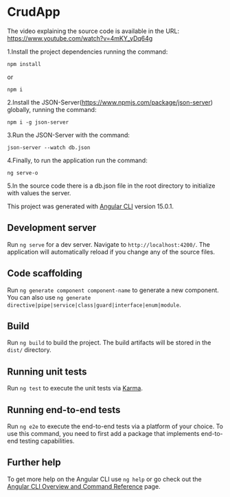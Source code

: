 # CrudApp

The video explaining the source code is available in the URL: https://www.youtube.com/watch?v=4mKY_yDq64g

1.Install the project dependencies running the command:
```
npm install
```
or 
```
npm i
```

2.Install the JSON-Server(https://www.npmjs.com/package/json-server) globally, running the command:
```
npm i -g json-server
```

3.Run the JSON-Server with the command:
```
json-server --watch db.json
```

4.Finally, to run the application run the command:
```
ng serve-o
```

5.In the source code there is a db.json file in the root directory to initialize with values the server.

This project was generated with [Angular CLI](https://github.com/angular/angular-cli) version 15.0.1.

## Development server

Run `ng serve` for a dev server. Navigate to `http://localhost:4200/`. The application will automatically reload if you change any of the source files.

## Code scaffolding

Run `ng generate component component-name` to generate a new component. You can also use `ng generate directive|pipe|service|class|guard|interface|enum|module`.

## Build

Run `ng build` to build the project. The build artifacts will be stored in the `dist/` directory.

## Running unit tests

Run `ng test` to execute the unit tests via [Karma](https://karma-runner.github.io).

## Running end-to-end tests

Run `ng e2e` to execute the end-to-end tests via a platform of your choice. To use this command, you need to first add a package that implements end-to-end testing capabilities.

## Further help

To get more help on the Angular CLI use `ng help` or go check out the [Angular CLI Overview and Command Reference](https://angular.io/cli) page.
